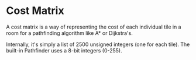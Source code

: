 # Cost Matrix

A cost matrix is a way of representing the cost of each individual tile in a room for a pathfinding algorithm like A\* or Dijkstra's.

Internally, it's simply a list of 2500 unsigned integers (one for each tile). The built-in Pathfinder uses a 8-bit integers (0-255).
